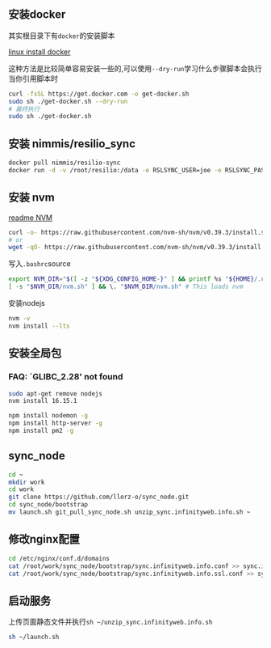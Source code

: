 ## 安装docker

其实根目录下有`docker`的安装脚本

[linux install docker](https://docs.docker.com/engine/install/ubuntu/#install-using-the-convenience-script)

这种方法是比较简单容易安装一些的,可以使用`--dry-run`学习什么步骤脚本会执行当你引用脚本时

```bash
curl -fsSL https://get.docker.com -o get-docker.sh
sudo sh ./get-docker.sh --dry-run
# 最终执行
sudo sh ./get-docker.sh
```

## 安装 nimmis/resilio_sync

```bash
docker pull nimmis/resilio-sync
docker run -d -v /root/resilio:/data -e RSLSYNC_USER=joe -e RSLSYNC_PASS=zlc725361 --name sync -p 8888:8888 -p 33333:33333 nimmis/resilio-sync
```

## 安装 nvm

[readme NVM](https://github.com/nvm-sh/nvm#installing-and-updating)

```bash
curl -o- https://raw.githubusercontent.com/nvm-sh/nvm/v0.39.3/install.sh | bash
# or
wget -qO- https://raw.githubusercontent.com/nvm-sh/nvm/v0.39.3/install.sh | bash
```

写入`.bashrc`source

```bash
export NVM_DIR="$([ -z "${XDG_CONFIG_HOME-}" ] && printf %s "${HOME}/.nvm" || printf %s "${XDG_CONFIG_HOME}/nvm")"
[ -s "$NVM_DIR/nvm.sh" ] && \. "$NVM_DIR/nvm.sh" # This loads nvm
```

安装nodejs

```bash
nvm -v
nvm install --lts
```

## 安装全局包


### FAQ: `GLIBC_2.28' not found

```bash
sudo apt-get remove nodejs
nvm install 16.15.1
```

```bash
npm install nodemon -g
npm install http-server -g
npm install pm2 -g
```

## sync_node

```bash
cd ~
mkdir work
cd work
git clone https://github.com/llorz-o/sync_node.git
cd sync_node/bootstrap
mv launch.sh git_pull_sync_node.sh unzip_sync.infinityweb.info.sh ~
```

## 修改nginx配置

```bash
cd /etc/nginx/conf.d/domains
cat /root/work/sync_node/bootstrap/sync.infinityweb.info.conf >> sync.infinityweb.info.conf
cat /root/work/sync_node/bootstrap/sync.infinityweb.info.ssl.conf >> sync.infinityweb.info.ssl.conf
```

## 启动服务

上传页面静态文件并执行`sh ~/unzip_sync.infinityweb.info.sh`

```bash
sh ~/launch.sh
```
